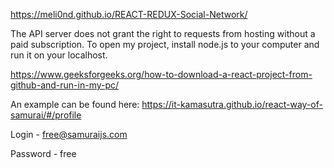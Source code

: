 https://meli0nd.github.io/REACT-REDUX-Social-Network/

The API server does not grant the right to requests from hosting without a paid subscription. To open my project, install node.js to your computer and run it on your localhost.

https://www.geeksforgeeks.org/how-to-download-a-react-project-from-github-and-run-in-my-pc/

An example can be found here:
https://it-kamasutra.github.io/react-way-of-samurai/#/profile

Login - free@samuraijs.com

Password - free
